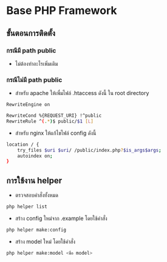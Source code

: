 # Base PHP Framework

## ขั้นตอนการติดตั้ง

### กรณีมี path public
- ไม่ต้องทำอะไรเพิ่มเติม

### กรณีไม่มี path public
- สำหรับ apache ให้เพื่มไฟล์ .htaccess ดังนี้ ใน root directory
```bash
RewriteEngine on

RewriteCond %{REQUEST_URI} !^public
RewriteRule ^(.*)$ public/$1 [L]
```
- สำหรับ nginx ให้แก้ไขไฟล์ config ดังนี้
```bash
location / {
    try_files $uri $uri/ /public/index.php?$is_args$args;
    autoindex on;
}
```

## การใช้งาน helper
- ตรวจสอบคำสั่งทั้งหมด
```bash
php helper list
```
- สร้าง config ใหม่จาก .example โดยใช้คำสั่ง
```bash
php helper make:config
```
- สร้าง model ใหม่ โดยใช้คำสั่ง
```bash
php helper make:model <ชื่อ model>
```